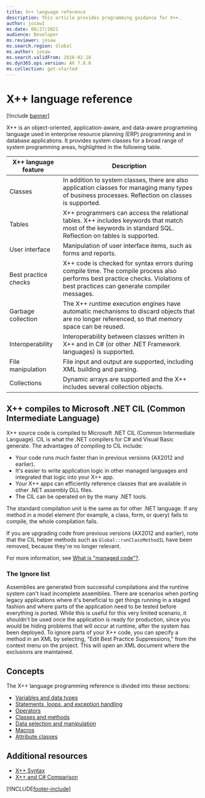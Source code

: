```yaml
---
title: X++ language reference
description: This article provides programming guidance for X++.
author: josaw1
ms.date: 08/27/2021
audience: Developer
ms.reviewer: josaw
ms.search.region: Global
ms.author: josaw
ms.search.validFrom: 2016-02-28
ms.dyn365.ops.version: AX 7.0.0
ms.collection: get-started
---
```


# X++ language reference

[!include [banner](../includes/banner.md)]

X++ is an object-oriented, application-aware, and data-aware programming language used in enterprise resource planning (ERP) programming and in database applications. It provides system classes for a broad range of system programming areas, highlighted in the following table.

| X++ language feature | Description |
|-----|-----|
| Classes              | In addition to system classes, there are also application classes for managing many types of business processes. Reflection on classes is supported. |
| Tables               | X++ programmers can access the relational tables. X++ includes keywords that match most of the keywords in standard SQL. Reflection on tables is supported. |
| User interface       | Manipulation of user interface items, such as forms and reports.|
| Best practice checks | X++ code is checked for syntax errors during compile time. The compile process also performs best practice checks. Violations of best practices can generate compiler messages.|
| Garbage collection   | The X++ runtime execution engines have automatic mechanisms to discard objects that are no longer referenced, so that memory space can be reused. |
| Interoperability     | Interoperability between classes written in X++ and in C\# (or other .NET Framework languages) is supported.                                      |
| File manipulation    | File input and output are supported, including XML building and parsing. |
| Collections          | Dynamic arrays are supported and the X++ includes several collection objects.|

## X++ compiles to Microsoft .NET CIL (Common Intermediate Language)

X++ source code is compiled to Microsoft .NET CIL (Common Intermediate Language). CIL is what the .NET compilers for C\# and Visual Basic generate. The advantages of compiling to CIL include:

+ Your code runs much faster than in previous versions (AX2012 and earlier).
+ It's easier to write application logic in other managed languages and integrated that logic into your X++ app.
+ Your X++ apps can efficiently reference classes that are available in other .NET assembly DLL files.
+ The CIL can be operated on by the many .NET tools.

The standard compilation unit is the same as for other .NET language. If any method in a model element (for example, a class, form, or query) fails to compile, the whole compilation fails.

If you are upgrading code from previous versions (AX2012 and earlier), note that the CIL helper methods such as `Global::runClassMethodIL` have been removed, because they're no longer relevant.

For more information, see [What is "managed code"?](/dotnet/standard/managed-code).

### The Ignore list

Assemblies are generated from successful compilations and the runtime system can't load incomplete assemblies. There are scenarios when porting legacy applications where it's beneficial to get things running in a staged fashion and where parts of the application need to be tested before everything is ported. While this is useful for this very limited scenario, it shouldn't be used once the application is ready for production, since you would be hiding problems that will occur at runtime, after the system has been deployed. To ignore parts of your X++ code, you can specify a method in an XML by selecting, "Edit Best Practice Suppressions," from the context menu on the project. This will open an XML document where the exclusions are maintained.

## Concepts

The X++ language programming reference is divided into these sections:

+ [Variables and data types](xpp-variables-data-types.md)
+ [Statements, loops, and exception handling](xpp-conditional.md)
+ [Operators](xpp-operators.md)
+ [Classes and methods](xpp-classes-methods.md)
+ [Data selection and manipulation](xpp-data/xpp-data-home-page.md)
+ [Macros](xpp-macros.md)
+ [Attribute classes](xpp-attribute-classes.md)

## Additional resources

+ [X++ Syntax](xpp-syntax.md)
+ [X++ and C# Comparison](xpp-cs-comparison.md)

[!INCLUDE[footer-include](../../../includes/footer-banner.md)]

